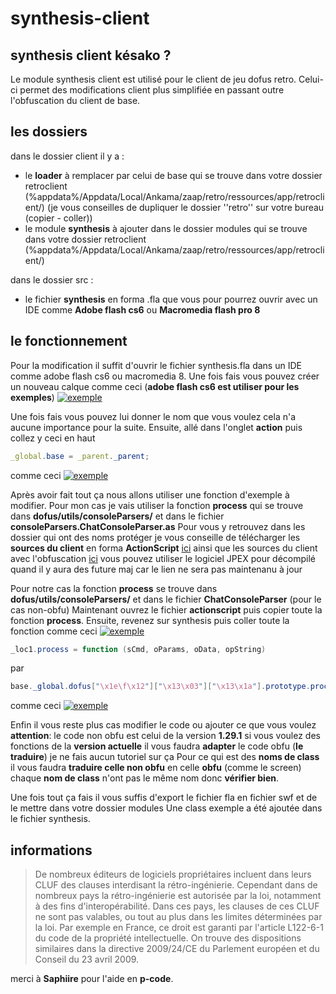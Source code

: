 # synthesis-client

## synthesis client késako ?

Le module synthesis client est utilisé pour le client de jeu dofus retro. Celui-ci permet des modifications client plus simplifiée en passant outre l'obfuscation du client de base.

## les dossiers

dans le dossier client il y a :

- le **loader** à remplacer par celui de base qui se trouve dans votre dossier retroclient (%appdata%/Appdata/Local/Ankama/zaap/retro/ressources/app/retroclient/) (je vous conseilles de dupliquer le dossier ''retro'' sur votre bureau (copier - coller))
- le module **synthesis** à ajouter dans le dossier modules qui se trouve dans votre dossier retroclient (%appdata%/Appdata/Local/Ankama/zaap/retro/ressources/app/retroclient/)

dans le dossier src :

- le fichier **synthesis** en forma .fla que vous pour pourrez ouvrir avec un IDE comme **Adobe flash cs6** ou **Macromedia flash pro 8**

## le fonctionnement

Pour la modification il suffit d'ouvrir le fichier synthesis.fla dans un IDE comme adobe flash cs6 ou macromedia 8.
Une fois fais vous pouvez créer un nouveau calque comme ceci (**adobe flash cs6 est utiliser pour les exemples**)
[![exemple](https://image.noelshack.com/fichiers/2020/05/2/1580213184-unknown-1.png "exemple")](https://image.noelshack.com/fichiers/2020/05/2/1580213184-unknown-1.png "exemple")

Une fois fais vous pouvez lui donner le nom que vous voulez cela n'a aucune importance pour la suite.
Ensuite, allé dans l'onglet **action** puis collez y ceci en haut

```actionscript
_global.base = _parent._parent;
```
comme ceci 
[![exemple](https://image.noelshack.com/fichiers/2020/05/2/1580213654-unknown-1.png "exemple")](https://image.noelshack.com/fichiers/2020/05/2/1580213654-unknown-1.png "exemple")

Après avoir fait tout ça nous allons utiliser une fonction d'exemple à modifier. Pour mon cas je vais utiliser la fonction **process** qui se trouve dans **dofus/utils/consoleParsers/** et dans le fichier **consoleParsers.ChatConsoleParser.as**
Pour vous y retrouvez dans les dossier qui ont des noms protéger je vous conseille de télécharger les **sources du client** en forma **ActionScript** [ici](http://https://mega.nz/#!s85SzYrI!4_dHg6Z2rkstukznzleS3-xxuK_6l7toDcP8-ZNNIWc "ici")
ainsi que les sources du client avec l'obfuscation [ici](https://mega.nz/#!04w13CKJ!E4_0ZFyz_GM2ndxef3SzgvitcjQU3b3mKWStSI-eU0Y "ici") vous pouvez utiliser le logiciel JPEX pour décompilé quand il y aura des future maj car le lien ne sera pas maintenanu à jour

Pour notre cas la fonction **process** se trouve dans **dofus/utils/consoleParsers/** et dans le fichier **ChatConsoleParser** (pour le cas non-obfu)
Maintenant ouvrez le fichier **actionscript** puis copier toute la fonction **process**. 
Ensuite, revenez sur synthesis puis coller toute la fonction comme ceci
[![exemple](https://image.noelshack.com/fichiers/2020/05/2/1580215563-unknown-1.png "exemple")](https://image.noelshack.com/fichiers/2020/05/2/1580215563-unknown-1.png "exemple")


```actionscript
_loc1.process = function (sCmd, oParams, oData, opString)
```

par 

```actionscript
base._global.dofus["\x1e\f\x12"]["\x13\x03"]["\x13\x1a"].prototype.process = function (sCmd, oParams, oData, opString)
```

comme ceci
[![exemple](https://image.noelshack.com/fichiers/2020/05/2/1580215684-unknown-1.png "exemple")](https://image.noelshack.com/fichiers/2020/05/2/1580215684-unknown-1.png "exemple")

Enfin il vous reste plus cas modifier le code ou ajouter ce que vous voulez
**attention**: le code non obfu est celui de la version **1.29.1** si vous voulez des fonctions de la **version actuelle** il vous faudra **adapter** le code obfu (**le traduire**) je ne fais aucun tutoriel sur ça
Pour ce qui est des **noms de class** il vous faudra **traduire celle non obfu** en celle **obfu** (comme le screen) chaque **nom de class** n'ont pas le même nom donc **vérifier bien**.

Une fois tout ça fais il vous suffis d'export le fichier fla en fichier swf et de le mettre dans votre dossier modules
Une class exemple a été ajoutée dans le fichier synthesis.

## informations 
> De nombreux éditeurs de logiciels propriétaires incluent dans leurs CLUF des clauses interdisant la rétro-ingénierie. Cependant dans de nombreux pays la rétro-ingénierie est autorisée par la loi, notamment à des fins d'interopérabilité. Dans ces pays, les clauses de ces CLUF ne sont pas valables, ou tout au plus dans les limites déterminées par la loi.
Par exemple en France, ce droit est garanti par l'article L122-6-1 du code de la propriété intellectuelle. On trouve des dispositions similaires dans la directive 2009/24/CE du Parlement européen et du Conseil du 23 avril 2009.

merci à **Saphiire** pour l'aide en **p-code**.